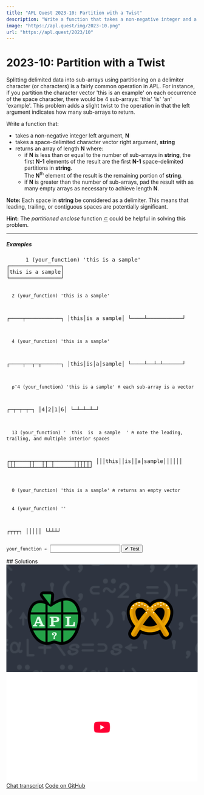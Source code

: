 ```yaml
---
title: "APL Quest 2023-10: Partition with a Twist"
description: "Write a function that takes a non-negative integer and a space-delimited character vector and splits the character vector into the given number of sub-strings."
image: "https://apl.quest/img/2023-10.png"
url: "https://apl.quest/2023/10"
---
```


# <span class=s>2023-</span>10: Partition with a Twist
<!-- Write a function that takes a non-negative integer and a space-delimited character vector and splits the character vector into the given number of sub-strings. -->
<p>Splitting delimited data into sub-arrays using partitioning on a delimiter character (or characters) is a fairly common operation in APL. For instance, if you partition the character vector <span class="APL">'this is an example'</span> on each occurrence of the space character, there would be 4 sub-arrays: <span class="APL">'this' 'is' 'an' 'example'</span>. This problem adds a slight twist to the operation in that the left argument indicates how many sub-arrays to return.</p>
<p>Write a function that:</p>

- takes a non-negative integer left argument, <strong>N</strong>
- takes a space-delimited character vector right argument, <strong>string</strong>
- returns an array of length <strong>N</strong> where:
    - if <strong>N</strong> is less than or equal to the number of sub-arrays in <strong>string</strong>, the first <strong>N-1</strong> elements of the result are the first <strong>N-1</strong> space-delimited partitions in <strong>string</strong>.<br/> The <strong>N</strong><sup>th</sup> element of the result is the remaining portion of <strong>string</strong>.
    - if <strong>N</strong> is greater than the number of sub-arrays, pad the result with as many empty arrays as necessary to achieve length <strong>N</strong>.

<p><strong>Note: </strong>Each space in <strong>string</strong> be considered as a delimiter. This means that leading, trailing, or contiguous spaces are potentially significant.</p>
<p><i class="fas fa-lightbulb-on"></i> <strong>Hint:</strong> The <em>partitioned enclose</em> function <a href="https://help.dyalog.com/latest/Content/Language/Primitive%20Functions/Partitioned%20Enclose.htm" class="APL" target="_blank">⊂</a> could be helpful in solving this problem.</p>
<hr />
<h5>Examples</h5>
<pre class="APL">
      1 (your_function) 'this is a sample'
┌────────────────┐
│this is a sample│
└────────────────┘

      2 (your_function) 'this is a sample'
┌────┬───────────┐
│this│is a sample│
└────┴───────────┘

      4 (your_function) 'this is a sample'
┌────┬──┬─┬──────┐
│this│is│a│sample│
└────┴──┴─┴──────┘

      ⍴¨4 (your_function) 'this is a sample' ⍝ each sub-array is a vector
┌─┬─┬─┬─┐
│4│2│1│6│
└─┴─┴─┴─┘

      13 (your_function) '  this  is  a sample  ' ⍝ note the leading, trailing, and multiple interior spaces 
┌┬┬────┬┬──┬┬─┬──────┬┬┬┬┬┐
│││this││is││a│sample││││││
└┴┴────┴┴──┴┴─┴──────┴┴┴┴┴┘

      0 (your_function) 'this is a sample' ⍝ returns an empty vector


      4 (your_function) ''
┌┬┬┬┐
│││││
└┴┴┴┘
</pre>
<div class="pdiv">
  <code onclick="p_Input.focus()">your_function ← </code><input id="p_Input" autocomplete="off" spellcheck="false" oninput="this.parentElement.querySelector`button`.disabled=false;localStorage.setItem(window.location.pathname,this.value)" onkeypress="subm(event)">
  <button onclick="alert$.next`Testing…`;submitSolution`p`" class="md-button md-button--primary">&#x2714; Test</button>
</div>
<blockquote id="p_Output"></blockquote>
## Solutions
<div onclick="play(this)" title="Video on YouTube" class="yt">
<img alt="Video Thumbnail" src="../../img/2023-10.png">
<img alt="YouTube" src="../../img/yt-big.png">
</div>
<a href="https://chat.stackexchange.com/transcript/52405?m=65309996#65309996" target="_blank" class="md-button md-button--primary">Chat transcript</a>
<a href="https://github.com/abrudz/apl_quest/tree/main/2023/10.apl" target="_blank" class="md-button md-button--primary right">Code on GitHub</a>

<script>
    testCases={"a":[["1","'this is a sample'"],["2","'this is a sample'"],["3","'this is a sample'"],["4","'this is a sample'"],["5","'this is a sample'"],["6+?5","'this is a sample'"]],"b":[["13","'  this  is  a sample  '"],["0","'this is a sample'"],["0","''"],["1","''"],["4","''"]],"f":"{⍺⍴(⍺-1){(' '~¨⍨1↓¨⍺↑⍵),(⊂1↓∊⍺↓⍵)}t⊂⍨' '=t←' ',⍵}","p":"⍬∘,"}
    p_Input.value=localStorage.getItem(window.location.pathname)
    play=e=>e.outerHTML=`<iframe src="https://www.youtube.com/embed/cGkrLJ2tzcQ?list=PLYKQVqyrAEj9wDIUyLDGtDAFTKY38BUMN&autoplay=1" title="<span class=s>2023-</span>10: Partition with a Twist (APL Quest 2023-10)" frameborder="0" allow="accelerometer; autoplay; clipboard-write; encrypted-media; gyroscope; picture-in-picture; web-share" referrerpolicy="strict-origin-when-cross-origin" allowfullscreen></iframe>`
</script>
